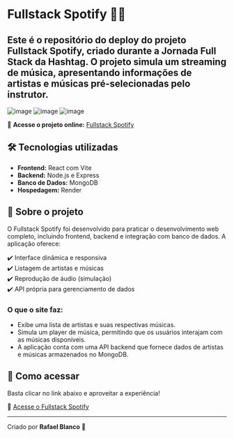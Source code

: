 # Fullstack Spotify 🎵🚀  

Este é o repositório do **deploy** do projeto Fullstack Spotify, criado durante a Jornada Full Stack da Hashtag. O projeto simula um streaming de música, apresentando informações de artistas e músicas pré-selecionadas pelo instrutor.  
---
![image](https://github.com/user-attachments/assets/93987285-9440-4585-b6f3-7ca19aeca596)
![image](https://github.com/user-attachments/assets/0a152f27-9e2c-449f-ad5a-c49d0643c048)
![image](https://github.com/user-attachments/assets/5773d491-1f0e-4bdd-9a25-c7b07586f2b7)



🔗 **Acesse o projeto online:** [Fullstack Spotify](https://deploy-fullstack-spotify.onrender.com/)

## 🛠️ Tecnologias utilizadas  

- **Frontend:** React com Vite  
- **Backend:** Node.js e Express  
- **Banco de Dados:** MongoDB  
- **Hospedagem:** Render  

## 📌 Sobre o projeto  

O Fullstack Spotify foi desenvolvido para praticar o desenvolvimento web completo, incluindo frontend, backend e integração com banco de dados. A aplicação oferece:  

✔️ Interface dinâmica e responsiva  
✔️ Listagem de artistas e músicas  
✔️ Reprodução de áudio (simulação)  
✔️ API própria para gerenciamento de dados  

### O que o site faz:
- Exibe uma lista de artistas e suas respectivas músicas.  
- Simula um player de música, permitindo que os usuários interajam com as músicas disponíveis.  
- A aplicação conta com uma API backend que fornece dados de artistas e músicas armazenados no MongoDB.  

## 🚀 Como acessar  

Basta clicar no link abaixo e aproveitar a experiência!  

🔗 [Acesse o Fullstack Spotify](https://deploy-fullstack-spotify.onrender.com/)  

---  

Criado por **Rafael Blanco** 💙
